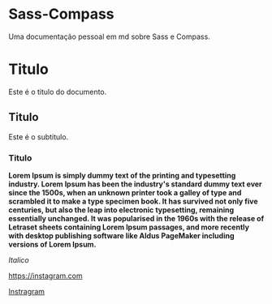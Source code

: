 # Sass-Compass
Uma documentação pessoal em md sobre Sass e Compass.

 # Titulo
 Este é o titulo do documento.
 ## Titulo
 Este é o subtitulo.
### Titulo
**Lorem Ipsum is simply dummy text of the printing and typesetting industry. Lorem Ipsum has been the industry's standard dummy text ever since the 1500s, when an unknown printer took a galley of type and scrambled it to make a type specimen book. It has survived not only five centuries, but also the leap into electronic typesetting, remaining essentially unchanged. It was popularised in the 1960s with the release of Letraset sheets containing Lorem Ipsum passages, and more recently with desktop publishing software like Aldus PageMaker including versions of Lorem Ipsum.**


*Italico*

<https://instagram.com>

[Instragram](https://instagram.com)

